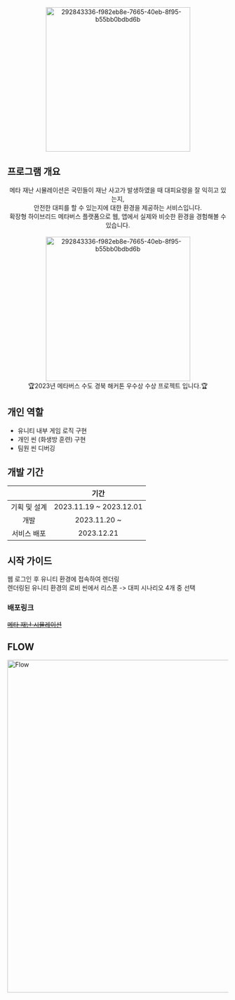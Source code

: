 <div align="center">
  <img width="329" alt="292843336-f982eb8e-7665-40eb-8f95-b55bb0bdbd6b" src="https://github.com/g0311/Metaverse_Hack_Unity/assets/112852343/6d7e1ca7-7520-43bd-afdb-a2350dc482e9">
</div>

## 프로그램 개요
<div align="center">  
  <div>메타 재난 시뮬레이션은 국민들이 재난 사고가 발생하였을 때 대피요령을 잘 익히고 있는지,</div>
  <div>안전한 대피를 할 수 있는지에 대한 환경을 제공하는 서비스입니다.</div>
  <div>확장형 하이브리드 메타버스 플랫폼으로 웹, 앱에서 실제와 비슷한 환경을 경험해볼 수 있습니다.</div><br>
  <img width="329" alt="292843336-f982eb8e-7665-40eb-8f95-b55bb0bdbd6b" src="https://github.com/g0311/Metaverse_Hack_Unity/assets/112852343/f8fd95ac-aa8d-422a-a44e-fba87271ca75">
  <div>🏆2023년 메타버스 수도 경북 해커톤 우수상 수상 프로젝트 입니다.🏆</div>
</div>

## 개인 역할
- 유니티 내부 게임 로직 구현
- 개인 씬 (화생방 훈련) 구현
- 팀원 씬 디버깅

## 개발 기간
||기간|
|:---:|:---:|
|기획 및 설계|2023.11.19 ~ 2023.12.01|
|개발|2023.11.20 ~ |
|서비스 배포|2023.12.21|

## 시작 가이드
웹 로그인 후 유니티 환경에 접속하여 렌더링
<br>
렌더링된 유니티 환경의 로비 씬에서 리스폰 -> 대피 시나리오 4개 중 선택
### 배포링크
~~[메타 재난 시뮬레이션](http://3.36.87.32:3000/)~~

## FLOW
<img width="758" alt="Flow" src="https://github.com/Kyxxn/React_Metaverse/assets/129862357/d83d230b-169d-4e28-97d9-991557dd63b8">

